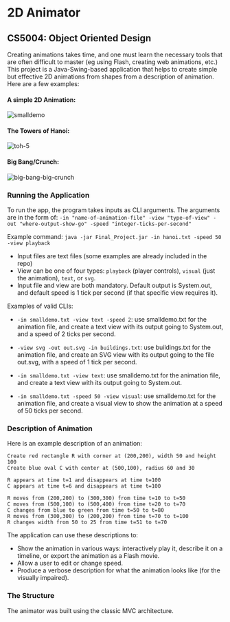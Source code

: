 # 2D Animator
## CS5004: Object Oriented Design

Creating animations takes time, and one must learn the necessary tools that are often difficult to master (eg using Flash, creating web animations, etc.)
This project is a Java-Swing-based application that helps to create simple but effective 2D animations from shapes from a description of animation. 
Here are a few examples:

#### A simple 2D Animation:
![smalldemo](https://github.com/acymoy/2D-Animator/assets/105390880/f7d2030f-cb2e-4409-a7d5-3b2e105cfb6a)

#### The Towers of Hanoi:
![toh-5](https://github.com/acymoy/2D-Animator/assets/105390880/88c6a639-9c6a-4787-ad31-3f9613f33793)

#### Big Bang/Crunch:
![big-bang-big-crunch](https://github.com/acymoy/2D-Animator/assets/105390880/43dce337-c451-402c-99f8-a2c7ad87ce91)

### Running the Application
To run the app, the program takes inputs as CLI arguments. The arguments are in the form of:
`-in "name-of-animation-file" -view "type-of-view" -out "where-output-show-go" -speed "integer-ticks-per-second"`

Example command: `java -jar Final_Project.jar -in hanoi.txt -speed 50 -view playback`

- Input files are text files (some examples are already included in the repo)
- View can be one of four types: `playback` (player controls), `visual` (just the animation), `text`, or `svg`.
- Input file and view are both mandatory. Default output is System.out, and default speed is 1 tick per second (if that specific view requires it).

Examples of valid CLIs:
- `-in smalldemo.txt -view text -speed 2`: use smalldemo.txt for the animation file, and create a text view with its output going to System.out, and a speed of 2 ticks per second.

- `-view svg -out out.svg -in buildings.txt`: use buildings.txt for the animation file, and create an SVG view with its output going to the file out.svg, with a speed of 1 tick per second.

- `-in smalldemo.txt -view text`: use smalldemo.txt for the animation file, and create a text view with its output going to System.out.

- `-in smalldemo.txt -speed 50 -view visual`: use smalldemo.txt for the animation file, and create a visual view to show the animation at a speed of 50 ticks per second.

### Description of Animation
Here is an example description of an animation: 

```
Create red rectangle R with corner at (200,200), width 50 and height 100
Create blue oval C with center at (500,100), radius 60 and 30
 
R appears at time t=1 and disappears at time t=100
C appears at time t=6 and disappears at time t=100
 
R moves from (200,200) to (300,300) from time t=10 to t=50
C moves from (500,100) to (500,400) from time t=20 to t=70
C changes from blue to green from time t=50 to t=80
R moves from (300,300) to (200,200) from time t=70 to t=100
R changes width from 50 to 25 from time t=51 to t=70
```

The application can use these descriptions to:
- Show the animation in various ways: interactively play it, describe it on a timeline, or export the animation as a Flash movie.
- Allow a user to edit or change speed.
- Produce a verbose description for what the animation looks like (for the visually impaired).

### The Structure
The animator was built using the classic MVC architecture. 

